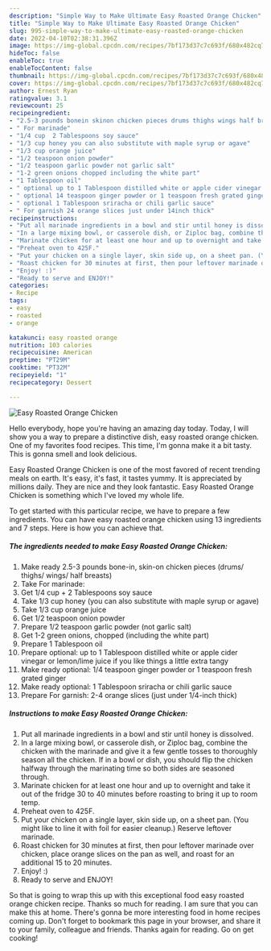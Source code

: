 ```yaml
---
description: "Simple Way to Make Ultimate Easy Roasted Orange Chicken"
title: "Simple Way to Make Ultimate Easy Roasted Orange Chicken"
slug: 995-simple-way-to-make-ultimate-easy-roasted-orange-chicken
date: 2022-04-10T02:38:31.396Z
image: https://img-global.cpcdn.com/recipes/7bf173d37c7c693f/680x482cq70/easy-roasted-orange-chicken-recipe-main-photo.jpg
hideToc: false
enableToc: true
enableTocContent: false
thumbnail: https://img-global.cpcdn.com/recipes/7bf173d37c7c693f/680x482cq70/easy-roasted-orange-chicken-recipe-main-photo.jpg
cover: https://img-global.cpcdn.com/recipes/7bf173d37c7c693f/680x482cq70/easy-roasted-orange-chicken-recipe-main-photo.jpg
author: Ernest Ryan
ratingvalue: 3.1
reviewcount: 25
recipeingredient:
- "2.5-3 pounds bonein skinon chicken pieces drums thighs wings half breasts"
- " For marinade"
- "1/4 cup  2 Tablespoons soy sauce"
- "1/3 cup honey you can also substitute with maple syrup or agave"
- "1/3 cup orange juice"
- "1/2 teaspoon onion powder"
- "1/2 teaspoon garlic powder not garlic salt"
- "1-2 green onions chopped including the white part"
- "1 Tablespoon oil"
- " optional up to 1 Tablespoon distilled white or apple cider vinegar or lemonlime juice if you like things a little extra tangy"
- " optional 14 teaspoon ginger powder or 1 teaspoon fresh grated ginger"
- " optional 1 Tablespoon sriracha or chili garlic sauce"
- " For garnish 24 orange slices just under 14inch thick"
recipeinstructions:
- "Put all marinade ingredients in a bowl and stir until honey is dissolved."
- "In a large mixing bowl, or casserole dish, or Ziploc bag, combine the chicken with the marinade and give it a few gentle tosses to thoroughly season all the chicken. If in a bowl or dish, you should flip the chicken halfway through the marinating time so both sides are seasoned through."
- "Marinate chicken for at least one hour and up to overnight and take it out of the fridge 30 to 40 minutes before roasting to bring it up to room temp."
- "Preheat oven to 425F."
- "Put your chicken on a single layer, skin side up, on a sheet pan. (You might like to line it with foil for easier cleanup.) Reserve leftover marinade."
- "Roast chicken for 30 minutes at first, then pour leftover marinade over chicken, place orange slices on the pan as well, and roast for an additional 15 to 20 minutes."
- "Enjoy! :)"
- "Ready to serve and ENJOY!"
categories:
- Recipe
tags:
- easy
- roasted
- orange

katakunci: easy roasted orange 
nutrition: 103 calories
recipecuisine: American
preptime: "PT29M"
cooktime: "PT32M"
recipeyield: "1"
recipecategory: Dessert

---
```



![Easy Roasted Orange Chicken](https://img-global.cpcdn.com/recipes/7bf173d37c7c693f/680x482cq70/easy-roasted-orange-chicken-recipe-main-photo.jpg)

Hello everybody, hope you're having an amazing day today. Today, I will show you a way to prepare a distinctive dish, easy roasted orange chicken. One of my favorites food recipes. This time, I'm gonna make it a bit tasty. This is gonna smell and look delicious.

Easy Roasted Orange Chicken is one of the most favored of recent trending meals on earth. It's easy, it's fast, it tastes yummy. It is appreciated by millions daily. They are nice and they look fantastic. Easy Roasted Orange Chicken is something which I've loved my whole life.




To get started with this particular recipe, we have to prepare a few ingredients. You can have easy roasted orange chicken using 13 ingredients and 7 steps. Here is how you can achieve that.

<!--inarticleads1-->

##### The ingredients needed to make Easy Roasted Orange Chicken:

1. Make ready 2.5-3 pounds bone-in, skin-on chicken pieces (drums/ thighs/ wings/ half breasts)
1. Take  For marinade:
1. Get 1/4 cup + 2 Tablespoons soy sauce
1. Take 1/3 cup honey (you can also substitute with maple syrup or agave)
1. Take 1/3 cup orange juice
1. Get 1/2 teaspoon onion powder
1. Prepare 1/2 teaspoon garlic powder (not garlic salt)
1. Get 1-2 green onions, chopped (including the white part)
1. Prepare 1 Tablespoon oil
1. Prepare  optional: up to 1 Tablespoon distilled white or apple cider vinegar or lemon/lime juice if you like things a little extra tangy
1. Make ready  optional: 1/4 teaspoon ginger powder or 1 teaspoon fresh grated ginger
1. Make ready  optional: 1 Tablespoon sriracha or chili garlic sauce
1. Prepare  For garnish: 2-4 orange slices (just under 1/4-inch thick)




<!--inarticleads2-->

##### Instructions to make Easy Roasted Orange Chicken:

1. Put all marinade ingredients in a bowl and stir until honey is dissolved.
1. In a large mixing bowl, or casserole dish, or Ziploc bag, combine the chicken with the marinade and give it a few gentle tosses to thoroughly season all the chicken. If in a bowl or dish, you should flip the chicken halfway through the marinating time so both sides are seasoned through.
1. Marinate chicken for at least one hour and up to overnight and take it out of the fridge 30 to 40 minutes before roasting to bring it up to room temp.
1. Preheat oven to 425F.
1. Put your chicken on a single layer, skin side up, on a sheet pan. (You might like to line it with foil for easier cleanup.) Reserve leftover marinade.
1. Roast chicken for 30 minutes at first, then pour leftover marinade over chicken, place orange slices on the pan as well, and roast for an additional 15 to 20 minutes.
1. Enjoy! :)
1. Ready to serve and ENJOY!



So that is going to wrap this up with this exceptional food easy roasted orange chicken recipe. Thanks so much for reading. I am sure that you can make this at home. There's gonna be more interesting food in home recipes coming up. Don't forget to bookmark this page in your browser, and share it to your family, colleague and friends. Thanks again for reading. Go on get cooking!
